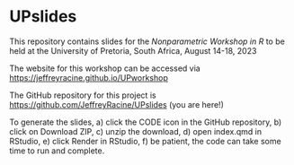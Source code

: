 # UPslides

This repository contains slides for the *Nonparametric Workshop in R* to be held at the University of Pretoria, South Africa, August 14-18, 2023


The website for this workshop can be accessed via <https://jeffreyracine.github.io/UPworkshop>

The GitHub repository for this project is <https://github.com/JeffreyRacine/UPslides> (you are here!)

To generate the slides, a) click the CODE icon in the GitHub repository, b) click on Download ZIP, c) unzip the download, d) open index.qmd in RStudio, e) click Render in RStudio, f) be patient, the code can take some time to run and complete.

